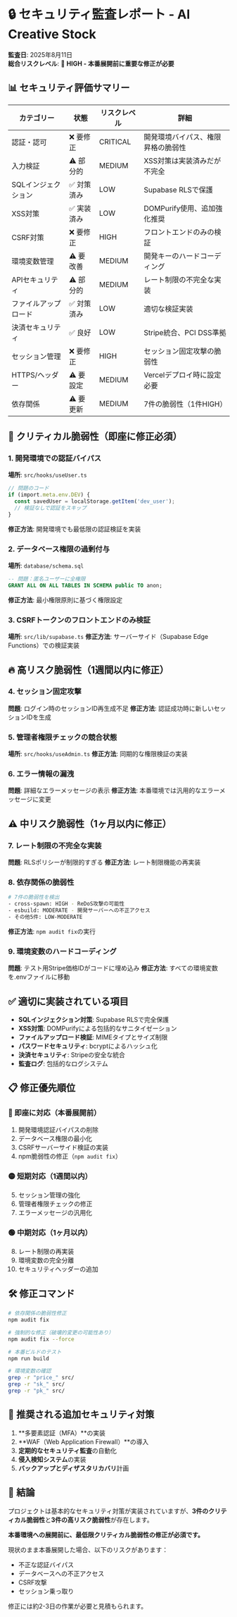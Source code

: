 # 🔒 セキュリティ監査レポート - AI Creative Stock

**監査日**: 2025年8月11日  
**総合リスクレベル**: 🚨 **HIGH - 本番展開前に重要な修正が必要**

## 📊 セキュリティ評価サマリー

| カテゴリー | 状態 | リスクレベル | 詳細 |
|------------|------|-------------|------|
| 認証・認可 | ❌ 要修正 | CRITICAL | 開発環境バイパス、権限昇格の脆弱性 |
| 入力検証 | ⚠️ 部分的 | MEDIUM | XSS対策は実装済みだが不完全 |
| SQLインジェクション | ✅ 対策済み | LOW | Supabase RLSで保護 |
| XSS対策 | ✅ 実装済み | LOW | DOMPurify使用、追加強化推奨 |
| CSRF対策 | ❌ 要修正 | HIGH | フロントエンドのみの検証 |
| 環境変数管理 | ⚠️ 要改善 | MEDIUM | 開発キーのハードコーディング |
| APIセキュリティ | ⚠️ 部分的 | MEDIUM | レート制限の不完全な実装 |
| ファイルアップロード | ✅ 対策済み | LOW | 適切な検証実装 |
| 決済セキュリティ | ✅ 良好 | LOW | Stripe統合、PCI DSS準拠 |
| セッション管理 | ❌ 要修正 | HIGH | セッション固定攻撃の脆弱性 |
| HTTPS/ヘッダー | ⚠️ 要設定 | MEDIUM | Vercelデプロイ時に設定必要 |
| 依存関係 | ⚠️ 要更新 | MEDIUM | 7件の脆弱性（1件HIGH） |

## 🚨 クリティカル脆弱性（即座に修正必須）

### 1. 開発環境での認証バイパス
**場所**: `src/hooks/useUser.ts`
```typescript
// 問題のコード
if (import.meta.env.DEV) {
  const savedUser = localStorage.getItem('dev_user');
  // 検証なしで認証をスキップ
}
```
**修正方法**: 開発環境でも最低限の認証検証を実装

### 2. データベース権限の過剰付与
**場所**: `database/schema.sql`
```sql
-- 問題：匿名ユーザーに全権限
GRANT ALL ON ALL TABLES IN SCHEMA public TO anon;
```
**修正方法**: 最小権限原則に基づく権限設定

### 3. CSRFトークンのフロントエンドのみ検証
**場所**: `src/lib/supabase.ts`
**修正方法**: サーバーサイド（Supabase Edge Functions）での検証実装

## 🔥 高リスク脆弱性（1週間以内に修正）

### 4. セッション固定攻撃
**問題**: ログイン時のセッションID再生成不足
**修正方法**: 認証成功時に新しいセッションIDを生成

### 5. 管理者権限チェックの競合状態
**場所**: `src/hooks/useAdmin.ts`
**修正方法**: 同期的な権限検証の実装

### 6. エラー情報の漏洩
**問題**: 詳細なエラーメッセージの表示
**修正方法**: 本番環境では汎用的なエラーメッセージに変更

## ⚠️ 中リスク脆弱性（1ヶ月以内に修正）

### 7. レート制限の不完全な実装
**問題**: RLSポリシーが制限的すぎる
**修正方法**: レート制限機能の再実装

### 8. 依存関係の脆弱性
```bash
# 7件の脆弱性を検出
- cross-spawn: HIGH - ReDoS攻撃の可能性
- esbuild: MODERATE - 開発サーバーへの不正アクセス
- その他5件: LOW-MODERATE
```
**修正方法**: `npm audit fix`の実行

### 9. 環境変数のハードコーディング
**問題**: テスト用Stripe価格IDがコードに埋め込み
**修正方法**: すべての環境変数を.envファイルに移動

## ✅ 適切に実装されている項目

- **SQLインジェクション対策**: Supabase RLSで完全保護
- **XSS対策**: DOMPurifyによる包括的なサニタイゼーション
- **ファイルアップロード検証**: MIMEタイプとサイズ制限
- **パスワードセキュリティ**: bcryptによるハッシュ化
- **決済セキュリティ**: Stripeの安全な統合
- **監査ログ**: 包括的なログシステム

## 📋 修正優先順位

### 🔴 即座に対応（本番展開前）
1. 開発環境認証バイパスの削除
2. データベース権限の最小化
3. CSRFサーバーサイド検証の実装
4. npm脆弱性の修正（`npm audit fix`）

### 🟡 短期対応（1週間以内）
5. セッション管理の強化
6. 管理者権限チェックの修正
7. エラーメッセージの汎用化

### 🟢 中期対応（1ヶ月以内）
8. レート制限の再実装
9. 環境変数の完全分離
10. セキュリティヘッダーの追加

## 🛠️ 修正コマンド

```bash
# 依存関係の脆弱性修正
npm audit fix

# 強制的な修正（破壊的変更の可能性あり）
npm audit fix --force

# 本番ビルドのテスト
npm run build

# 環境変数の確認
grep -r "price_" src/
grep -r "sk_" src/
grep -r "pk_" src/
```

## 🔐 推奨される追加セキュリティ対策

1. **多要素認証（MFA）**の実装
2. **WAF（Web Application Firewall）**の導入
3. **定期的なセキュリティ監査**の自動化
4. **侵入検知システム**の実装
5. **バックアップとディザスタリカバリ**計画

## 📝 結論

プロジェクトは基本的なセキュリティ対策が実装されていますが、**3件のクリティカル脆弱性**と**3件の高リスク脆弱性**が存在します。

**本番環境への展開前に、最低限クリティカル脆弱性の修正が必須です。**

現状のまま本番展開した場合、以下のリスクがあります：
- 不正な認証バイパス
- データベースへの不正アクセス
- CSRF攻撃
- セッション乗っ取り

修正には約2-3日の作業が必要と見積もられます。